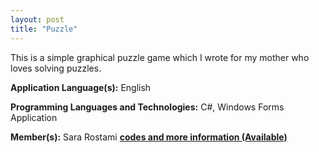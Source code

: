 ```yaml
---
layout: post
title: "Puzzle"
---
```


This is a simple graphical puzzle game which I wrote for my mother who loves solving puzzles.

**Application Language(s):** English

**Programming Languages and Technologies:** C#, Windows Forms Application

**Member(s):** Sara Rostami
**[codes and more information (Available)](https://github.com/SaraRostami/Toy_Projects/tree/main/Tataiee.Puzzle)**